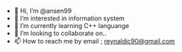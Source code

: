 - 👋 Hi, I’m @ansen99
- 👀 I’m interested in information system 
- 🌱 I’m currently learning C++ languange
- 💞️ I’m looking to collaborate on..
- 📫 How to reach me by email ; reynaldic90@gmail.com

<!---
ansen99/ansen99 is a ✨ special ✨ repository because its `README.md` (this file) appears on your GitHub profile.
You can click the Preview link to take a look at your changes.
--->

